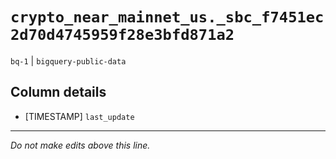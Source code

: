 # `crypto_near_mainnet_us._sbc_f7451ec2d70d4745959f28e3bfd871a2`
`bq-1` | `bigquery-public-data`

## Column details
* [TIMESTAMP] `last_update`

-------------------------------------------------------------------------------
*Do not make edits above this line.*
